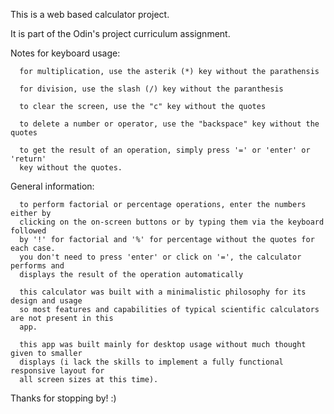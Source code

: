 This is a web based calculator project.

It is part of the Odin's project curriculum assignment.

Notes for keyboard usage:

      for multiplication, use the asterik (*) key without the parathensis
  
      for division, use the slash (/) key without the paranthesis
  
      to clear the screen, use the "c" key without the quotes
      
      to delete a number or operator, use the "backspace" key without the quotes
      
      to get the result of an operation, simply press '=' or 'enter' or 'return'
      key without the quotes.
      
General information: 

      to perform factorial or percentage operations, enter the numbers either by 
      clicking on the on-screen buttons or by typing them via the keyboard followed 
      by '!' for factorial and '%' for percentage without the quotes for each case.
      you don't need to press 'enter' or click on '=', the calculator performs and 
      displays the result of the operation automatically
  
      this calculator was built with a minimalistic philosophy for its design and usage 
      so most features and capabilities of typical scientific calculators are not present in this
      app.

      this app was built mainly for desktop usage without much thought given to smaller
      displays (i lack the skills to implement a fully functional responsive layout for
      all screen sizes at this time).
    
Thanks for stopping by!  :)

